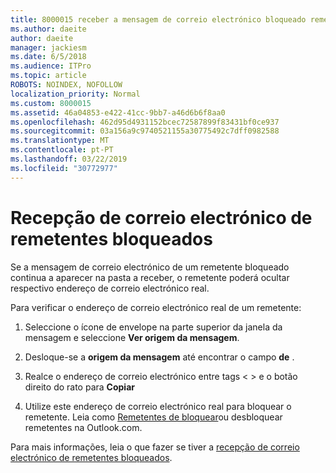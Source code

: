 ```yaml
---
title: 8000015 receber a mensagem de correio electrónico bloqueado remetentes na Outlook.com
ms.author: daeite
author: daeite
manager: jackiesm
ms.date: 6/5/2018
ms.audience: ITPro
ms.topic: article
ROBOTS: NOINDEX, NOFOLLOW
localization_priority: Normal
ms.custom: 8000015
ms.assetid: 46a04853-e422-41cc-9bb7-a46d6b6f8aa0
ms.openlocfilehash: 462d95d4931152bcec72587899f83431bf0ce937
ms.sourcegitcommit: 03a156a9c9740521155a30775492c7dff0982588
ms.translationtype: MT
ms.contentlocale: pt-PT
ms.lasthandoff: 03/22/2019
ms.locfileid: "30772977"
---
```

# <a name="receiving-email-from-blocked-senders"></a>Recepção de correio electrónico de remetentes bloqueados

Se a mensagem de correio electrónico de um remetente bloqueado continua a aparecer na pasta a receber, o remetente poderá ocultar respectivo endereço de correio electrónico real.
  
Para verificar o endereço de correio electrónico real de um remetente:
  
1. Seleccione o ícone de envelope na parte superior da janela da mensagem e seleccione **Ver origem da mensagem**.
    
2. Desloque-se a **origem da mensagem** até encontrar o campo **de** . 
    
3. Realce o endereço de correio electrónico entre tags \< \> e o botão direito do rato para **Copiar**
    
4. Utilize este endereço de correio electrónico real para bloquear o remetente. Leia como [Remetentes de bloquear](https://support.office.com/article/afba1c94-77bb-4f50-8b85-057cf52f4d5e.aspx)ou desbloquear remetentes na Outlook.com.
    
Para mais informações, leia o que fazer se tiver a [recepção de correio electrónico de remetentes bloqueados](https://go.microsoft.com/fwlink/p/?linkid=2002011&amp;clcid=0x409).
  

